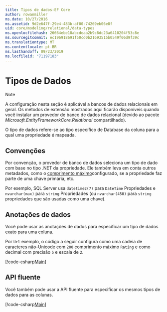 ```yaml
---
title: Tipos de dados-EF Core
author: rowanmiller
ms.date: 10/27/2016
ms.assetid: 9d2e647f-29e4-483b-af00-74269eb06e8f
uid: core/modeling/relational/data-types
ms.openlocfilehash: 26664ebe18abcdeaa2b9c8dc23a6410204f53c8e
ms.sourcegitcommit: ec196918691f50cd0b21693515b0549f06d9f39c
ms.translationtype: MT
ms.contentlocale: pt-BR
ms.lasthandoff: 09/23/2019
ms.locfileid: "71197183"
---
```

# <a name="data-types"></a>Tipos de Dados

> [!NOTE]  
> A configuração nesta seção é aplicável a bancos de dados relacionais em geral. Os métodos de extensão mostrados aqui ficarão disponíveis quando você instalar um provedor de banco de dados relacional (devido ao pacote *Microsoft.EntityFrameworkCore.Relational* compartilhado).

O tipo de dados refere-se ao tipo específico de Database da coluna para a qual uma propriedade é mapeada.

## <a name="conventions"></a>Convenções

Por convenção, o provedor de banco de dados seleciona um tipo de dado com base no tipo .NET da propriedade. Ele também leva em conta outros metadados, como o [comprimento máximo](../max-length.md)configurado, se a propriedade faz parte de uma chave primária, etc.

Por exemplo, SQL Server usa `datetime2(7)` para `DateTime` Propriedades e `nvarchar(max)` para `string` Propriedades (ou `nvarchar(450)` para `string` propriedades que são usadas como uma chave).

## <a name="data-annotations"></a>Anotações de dados

Você pode usar as anotações de dados para especificar um tipo de dados exato para uma coluna.

Por `Url` exemplo, o código a seguir configura como uma cadeia de caracteres não-Unicode com `200` comprimento máximo `Rating` e como decimal com precisão `5` e escala de `2`.

[!code-csharp[Main](../../../../samples/core/Modeling/DataAnnotations/Relational/DataType.cs?name=Entities&highlight=4,6)]

## <a name="fluent-api"></a>API fluente

Você também pode usar a API fluente para especificar os mesmos tipos de dados para as colunas.

[!code-csharp[Main](../../../../samples/core/Modeling/FluentAPI/Relational/DataType.cs?name=Model&highlight=9-10)]
